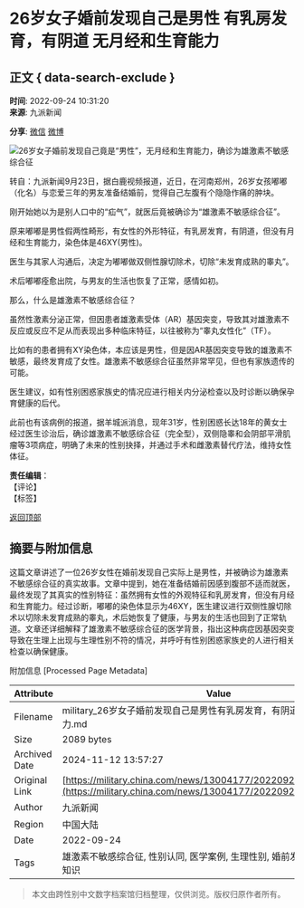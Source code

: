 # 26岁女子婚前发现自己是男性 有乳房发育，有阴道 无月经和生育能力

## 正文 { data-search-exclude }


**时间**: 2022-09-24 10:31:20  
**来源**: 九派新闻

**分享**: [微信](#) [微博](#)

![26岁女子婚前发现自己竟是“男性”，无月经和生育能力，确诊为雄激素不敏感综合征](https://img1.utuku.imgcdc.com/640x0/military/20241111/e98230f8-e98e-4b40-816d-f58c3aa327f0.jpg)

转自：九派新闻9月23日，据白鹿视频报道，近日，在河南郑州，26岁女孩嘟嘟（化名）与恋爱三年的男友准备结婚前，觉得自己左腹有个隐隐作痛的肿块。

刚开始她以为是别人口中的“疝气”，就医后竟被确诊为“雄激素不敏感综合征”。

原来嘟嘟是男性假两性畸形，有女性的外形特征，有乳房发育，有阴道，但没有月经和生育能力，染色体是46XY(男性)。

医生与其家人沟通后，决定为嘟嘟做双侧性腺切除术，切除“未发育成熟的睾丸”。

术后嘟嘟痊愈出院，与男友的生活也恢复了正常，感情如初。

那么，什么是雄激素不敏感综合征？

虽然性激素分泌正常，但因患者雄激素受体（AR）基因突变，导致其对雄激素不反应或反应不足从而表现出多种临床特征，以往被称为“睾丸女性化”（TF）。

比如有的患者拥有XY染色体，本应该是男性，但是因AR基因突变导致的雄激素不敏感，最终发育成了女性。雄激素不敏感综合征虽然非常罕见，但也有家族遗传的可能。

医生建议，如有性别困惑家族史的情况应进行相关内分泌检查以及时诊断以确保孕育健康的后代。

此前也有该病例的报道，据羊城派消息，现年31岁，性别困惑长达18年的黄女士经过医生诊治后，确诊雄激素不敏感综合征（完全型），双侧隐睾和会阴部平滑肌瘤等3项病症，明确了未来的性别抉择，并通过手术和雌激素替代疗法，维持女性体征。

**责任编辑**：  
【评论】  
【标签】  

[返回顶部](#)

## 摘要与附加信息

<!-- tcd_abstract -->
这篇文章讲述了一位26岁女性在婚前发现自己实际上是男性，并被确诊为雄激素不敏感综合征的真实故事。文章中提到，她在准备结婚前因感到腹部不适而就医，最终发现了其真实的性别特征：虽然拥有女性的外观特征和乳房发育，但没有月经和生育能力。经过诊断，嘟嘟的染色体显示为46XY，医生建议进行双侧性腺切除术以切除未发育成熟的睾丸，术后她恢复了健康，与男友的生活也回到了正常轨道。文章还详细解释了雄激素不敏感综合征的医学背景，指出这种病症因基因突变导致在生理上出现与生理性别不符的情况，并呼吁有性别困惑家族史的人进行相关检查以确保健康。
<!-- tcd_abstract_end -->

附加信息 [Processed Page Metadata]

| Attribute       | Value                                  |
|-----------------|----------------------------------------|
| Filename        | military_26岁女子婚前发现自己是男性有乳房发育，有阴道无月经和生育能力.md                             |
| Size            | 2089 bytes                           |
| Archived Date   | 2024-11-12 13:57:27                             |
| Original Link   | [https://military.china.com/news/13004177/20220924/43486907.html](https://military.china.com/news/13004177/20220924/43486907.html)                       |
| Author          | 九派新闻                               |
| Region          | 中国大陆                               |
| Date            | 2022-09-24                                 |
| Tags            | 雄激素不敏感综合征, 性别认同, 医学案例, 生理性别, 婚前发现性别问题, 健康知识                                 |
>
> 本文由跨性别中文数字档案馆归档整理，仅供浏览。版权归原作者所有。
>